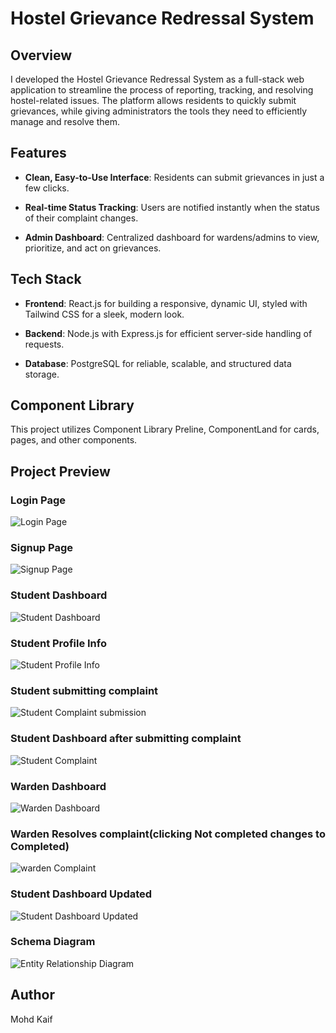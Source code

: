 # Hostel Grievance Redressal System

## Overview

I developed the Hostel Grievance Redressal System as a full-stack web application to streamline the process of reporting, tracking, and resolving hostel-related issues. The platform allows residents to quickly submit grievances, while giving administrators the tools they need to efficiently manage and resolve them.

## Features

- **Clean, Easy-to-Use Interface**: Residents can submit grievances in just a few clicks.
  
- **Real-time Status Tracking**: Users are notified instantly when the status of their complaint changes.

- **Admin Dashboard**: Centralized dashboard for wardens/admins to view, prioritize, and act on grievances.

## Tech Stack

- **Frontend**: React.js for building a responsive, dynamic UI, styled with Tailwind CSS for a sleek, modern look.

- **Backend**: Node.js with Express.js for efficient server-side handling of requests.

- **Database**: PostgreSQL for reliable, scalable, and structured data storage.

## Component Library

This project utilizes Component Library Preline, ComponentLand for cards, pages, and other components. 

## Project Preview

### Login Page

![Login Page](./images/login(1).png)

### Signup Page

![Signup Page](./images/signup(2).png)

### Student Dashboard

![Student Dashboard](./images/studentDashboard(3).png)

### Student Profile Info

![Student Profile Info](./images/studentAccountInfo(9).png)

### Student submitting complaint

![Student Complaint submission](./images/createComplaint(4).png)

### Student Dashboard after submitting complaint

![Student Complaint](./images/studentComplaint(5).png)

### Warden Dashboard 

![Warden Dashboard](./images/wardenDashboard(6).png)

### Warden Resolves complaint(clicking Not completed changes to Completed)

![warden Complaint](./images/wardenResolvedComplaint(7).png)

### Student Dashboard Updated

![Student Dashboard Updated](./images/studentDashboardUpdated(8).png)

### Schema Diagram
  
![Entity Relationship Diagram](./images/hostelDatabaseErDiagram.png)


## Author

Mohd Kaif 



